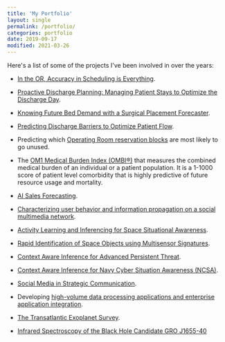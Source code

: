 ```yaml
---
title: 'My Portfolio'
layout: single
permalink: /portfolio/
categories: portfolio
date: 2019-09-17
modified: 2021-03-26
---
```


Here's a list of some of the projects I've been involved in over the years:

<!-- textlint-disable stop-words -->

<!-- FIXME: Keep adding from HIQ. -->

-   [In the OR, Accuracy in Scheduling is Everything](https://www.hospiq.com/blog/in-the-or-accuracy-in-scheduling-is-everything/).

-   [Proactive Discharge Planning: Managing Patient Stays to Optimize the Discharge Day](https://www.hospiq.com/blog/proactive-discharge-planning-managing-patient-stays-to-optimize-the-discharge-day/).

-   [Knowing Future Bed Demand with a Surgical Placement Forecaster](https://www.hospiq.com/blog/knowing-future-bed-demand-with-a-surgical-placement-forecaster/).

-   [Predicting Discharge Barriers to Optimize Patient Flow](https://www.hospiq.com/blog/prioritizing-and-processing-discharges-to-better-manage-patient-flow/).
<!-- textlint-enable stop-words -->

-   Predicting which [Operating Room reservation blocks](https://www.hospiq.com/solutions/perioperative/)
    are most likely to go unused.

-   The [OM1 Medical Burden Index (OMBI®)](https://www.om1.com/solutions/aipredictivemedicine/ombi/)
    that measures the combined medical burden of an individual or a patient population.
    It is a 1-1000 score of patient level comorbidity
    that is highly predictive of future resource usage and mortality.

-   [AI Sales Forecasting](https://www.insightsquared.com/revenue-intelligence-platform/sales-forecasting/).

<!-- markdownlint-disable line-length -->

-   [Characterizing user behavior and information propagation on a social multimedia network](https://doi.org/10.1109/ICMEW.2013.6618395).
<!-- markdownlint-enable line-length -->

-   [Activity Learning and Inferencing for Space Situational Awareness](https://www.sbir.gov/sbirsearch/detail/824285).

-   [Rapid Identification of Space Objects using Multisensor Signatures](https://www.sbir.gov/sbirsearch/detail/666352).

-   [Context Aware Inference for Advanced Persistent Threat](https://www.sbir.gov/sbirsearch/detail/873315).

-   [Context Aware Inference for Navy Cyber Situation Awareness (NCSA)](https://www.sbir.gov/sbirsearch/detail/685198).

<!-- textlint-disable stop-words -->

-   [Social Media in Strategic Communication](https://www.darpa.mil/program/social-media-in-strategic-communication).
<!-- textlint-enable stop-words -->

-   Developing
    [high-volume data processing applications and enterprise application integration](https://www.abinitio.com/).

-   [The Transatlantic Exoplanet Survey](https://proinsias.github.io/portfolio/tres.html).

-   [Infrared Spectroscopy of the Black Hole Candidate GRO J1655-40](/assets/pdf/Ge132Presentation.pdf)
